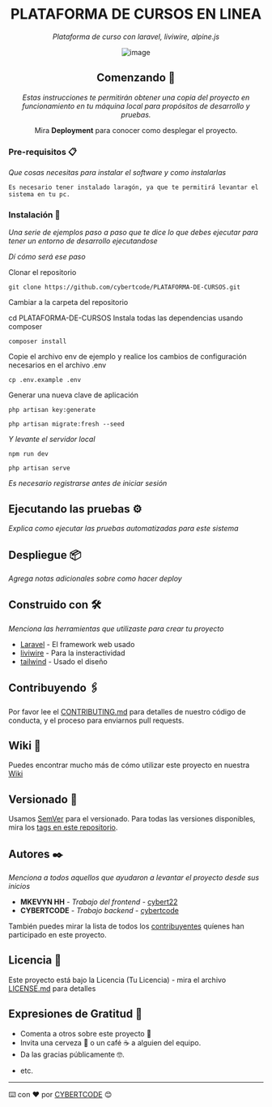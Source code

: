 <div align="center">

# PLATAFORMA DE CURSOS EN LINEA

_Plataforma de curso con laravel, liviwire, alpine.js_


![image](https://user-images.githubusercontent.com/79773260/183322283-7369e3bd-107d-4392-97d4-481908dc1d98.png)



## Comenzando 🚀

_Estas instrucciones te permitirán obtener una copia del proyecto en funcionamiento en tu máquina local para propósitos de desarrollo y pruebas._

Mira **Deployment** para conocer como desplegar el proyecto.

</div>

### Pre-requisitos 📋

_Que cosas necesitas para instalar el software y como instalarlas_

```
Es necesario tener instalado laragón, ya que te permitirá levantar el sistema en tu pc.
```

### Instalación 🔧

_Una serie de ejemplos paso a paso que te dice lo que debes ejecutar para tener un entorno de desarrollo ejecutandose_

_Dí cómo será ese paso_

Clonar el repositorio

```
git clone https://github.com/cybertcode/PLATAFORMA-DE-CURSOS.git
```

Cambiar a la carpeta del repositorio

cd PLATAFORMA-DE-CURSOS
Instala todas las dependencias usando composer

```
composer install
```

Copie el archivo env de ejemplo y realice los cambios de configuración necesarios en el archivo .env

```
cp .env.example .env
```

Generar una nueva clave de aplicación

```
php artisan key:generate
```

```
php artisan migrate:fresh --seed
```

_Y levante el servidor local_

```
npm run dev
```

```
php artisan serve
```

_Es necesario registrarse antes de iniciar sesión_

## Ejecutando las pruebas ⚙️

_Explica como ejecutar las pruebas automatizadas para este sistema_

<!-- ### Analice las pruebas end-to-end 🔩

_Explica que verifican estas pruebas y por qué_

```
Da un ejemplo
```

### Y las pruebas de estilo de codificación ⌨️

_Explica que verifican estas pruebas y por qué_

```
Da un ejemplo
``` -->

## Despliegue 📦

_Agrega notas adicionales sobre como hacer deploy_

## Construido con 🛠️

_Menciona las herramientas que utilizaste para crear tu proyecto_

-   [Laravel](https://laravel.com/) - El framework web usado
-   [liviwire](https://laravel-livewire.com/) - Para la insteractividad
-   [tailwind](https://tailwindcss.com/) - Usado el diseño

## Contribuyendo 🖇️

Por favor lee el [CONTRIBUTING.md](https://github.com/cybertcode/PLATAFORMA-DE-CURSOS) para detalles de nuestro código de conducta, y el proceso para enviarnos pull requests.

## Wiki 📖

Puedes encontrar mucho más de cómo utilizar este proyecto en nuestra [Wiki](https://github.com/cybertcode/PLATAFORMA-DE-CURSOS)

## Versionado 📌

Usamos [SemVer](http://semver.org/) para el versionado. Para todas las versiones disponibles, mira los [tags en este repositorio](https://github.com/cybertcode/PLATAFORMA-DE-CURSOS/tags).

## Autores ✒️

_Menciona a todos aquellos que ayudaron a levantar el proyecto desde sus inicios_

-   **MKEVYN HH** - _Trabajo del frontend_ - [cybert22](https://github.com/cybert22)
-   **CYBERTCODE** - _Trabajo backend_ - [cybertcode](https://github.com/cybertcode)

También puedes mirar la lista de todos los [contribuyentes](https://github.com/cybertcode/contributors) quíenes han participado en este proyecto.

## Licencia 📄

Este proyecto está bajo la Licencia (Tu Licencia) - mira el archivo [LICENSE.md](LICENSE.md) para detalles

## Expresiones de Gratitud 🎁

-   Comenta a otros sobre este proyecto 📢
-   Invita una cerveza 🍺 o un café ☕ a alguien del equipo.
-   Da las gracias públicamente 🤓.
<!-- * Dona con cripto a esta dirección: `0xf253fc233333078436d111175e5a76a649890000` -->
-   etc.

---

⌨️ con ❤️ por [CYBERTCODE](https://github.com/cybertcode) 😊
